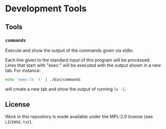 # Development Tools

## Tools

### `commands`

Execute and show the output of the commands given via stdin.

Each line given to the standard input of this program will be processed. Lines
that start with "exec:" will be executed with the output shown in a new tab.
For instance:
```bash
echo 'exec:ls -l' | ./bin/commands
```
will create a new tab and show the output of running `ls -l`.

## License

Work in this repository is made available under the MPL-2.0 license (see
`LICENSE.txt`).
